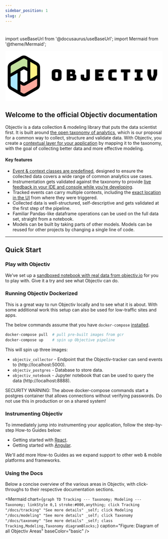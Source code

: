 ```yaml
---
sidebar_position: 1
slug: /
---
```


# 

import useBaseUrl from '@docusaurus/useBaseUrl';
import Mermaid from '@theme/Mermaid';

![ObjectivLogo](../static/img/logo-objectiv-large.svg "Objectiv Logo")

## Welcome to the official Objectiv documentation
Objectiv is a data collection & modeling library that puts the data scientist first. It is built around [the open taxonomy of analytics](/docs/taxonomy), which is our proposal for a common way to collect, structure and validate data. With Objectiv, you create a [contextual layer for your application](tracking/core-concepts/tagging) by mapping it to the taxonomy, with the goal of collecting better data and more effective modeling.

#### Key features

* [Event & context classes are predefined](taxonomy), designed to ensure the collected data covers a wide range of common analytics use cases. 
* Instrumentation gets validated against the taxonomy to provide [live feedback in your IDE and console while you’re developing](tracking/core-concepts/validation).
* Tracked events can carry multiple contexts, including the [exact location in the UI](taxonomy/abstract-contexts/overview) from where they were triggered.
* Collected data is well-structured, self-descriptive and gets validated at the first step of the pipeline.
* Familiar Pandas-like dataframe operations can be used on the full data set, straight from a notebook. 
* Models can be built by taking parts of other models. Models can be reused for other projects by changing a single line of code.

- - -

## Quick Start
### Play with Objectiv
We’ve set up a [sandboxed notebook with real data from objectiv.io](notebook) for you to play with. Give it a try and see what Objectiv can do.

### Running Objectiv Dockerized
This is a great way to run Objectiv locally and to see what it is about. With some additional work this
setup can also be used for low-traffic sites and apps.

The below commands assume that you have `docker-compose` [installed](https://docs.docker.com/compose/install/).
```bash
docker-compose pull  # pull pre-built images from gcr
docker-compose up    # spin up Objective pipeline
```
This will spin up three images:
* `objectiv_collector` - Endpoint that the Objectiv-tracker can send events to (http://localhost:5000).
* `objectiv_postgres` - Database to store data.
* `objectiv_notebook` - Jupyter notebook that can be used to query the data (http://localhost:8888).

SECURITY WARNING: The above docker-compose commands start a postgres container that allows connections
without verifying passwords. Do not use this in production or on a shared system!

### Instrumenting Objectiv
To immediately jump into instrumenting your application, follow the step-by-step How-to Guides below:

* Getting started with [React](/tracking/how-to-guides/react/getting-started.md).
* Getting started with [Angular](/tracking/how-to-guides/angular/getting-started.md).

We'll add more How-to Guides as we expand support to other web & mobile platforms and frameworks.

### Using the Docs
Below a concise overview of the various areas in Objectiv, with click-throughs to their respective documentation sections.

<Mermaid chart={`
	graph TD
    Tracking --- Taxonomy;
    Modeling --- Taxonomy;
    linkStyle 0,1 stroke:#000,anything;
    click Tracking "/docs/tracking" "See more details" _self;
    click Modeling "/docs/modeling" "See more details" _self;
    click Taxonomy "/docs/taxonomy" "See more details" _self;
    class Tracking,Modeling,Taxonomy diagramBlocks;
`} caption="Figure: Diagram of all Objectiv Areas" baseColor="basic" />
